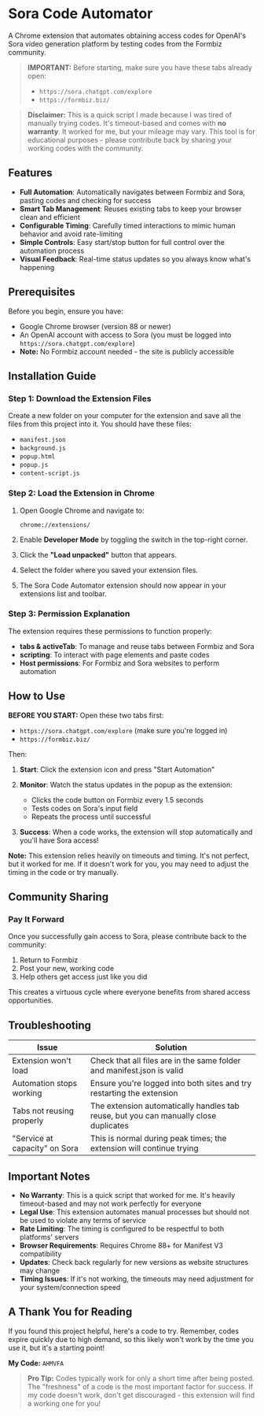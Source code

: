 # Sora Code Automator

A Chrome extension that automates obtaining access codes for OpenAI's Sora video generation platform by testing codes from the Formbiz community.

> **IMPORTANT:** Before starting, make sure you have these tabs already open:
> - `https://sora.chatgpt.com/explore`
> - `https://formbiz.biz/`

> **Disclaimer:** This is a quick script I made because I was tired of manually trying codes. It's timeout-based and comes with **no warranty**. It worked for me, but your mileage may vary. This tool is for educational purposes - please contribute back by sharing your working codes with the community.

## Features

- **Full Automation**: Automatically navigates between Formbiz and Sora, pasting codes and checking for success
- **Smart Tab Management**: Reuses existing tabs to keep your browser clean and efficient
- **Configurable Timing**: Carefully timed interactions to mimic human behavior and avoid rate-limiting
- **Simple Controls**: Easy start/stop button for full control over the automation process
- **Visual Feedback**: Real-time status updates so you always know what's happening

## Prerequisites

Before you begin, ensure you have:

- Google Chrome browser (version 88 or newer)
- An OpenAI account with access to Sora (you must be logged into `https://sora.chatgpt.com/explore`)
- **Note:** No Formbiz account needed - the site is publicly accessible

## Installation Guide

### Step 1: Download the Extension Files

Create a new folder on your computer for the extension and save all the files from this project into it. You should have these files:

- `manifest.json`
- `background.js`
- `popup.html`
- `popup.js`
- `content-script.js`

### Step 2: Load the Extension in Chrome

1. Open Google Chrome and navigate to:
   ```
   chrome://extensions/
   ```

2. Enable **Developer Mode** by toggling the switch in the top-right corner.

3. Click the **"Load unpacked"** button that appears.

4. Select the folder where you saved your extension files.

5. The Sora Code Automator extension should now appear in your extensions list and toolbar.

### Step 3: Permission Explanation

The extension requires these permissions to function properly:

- **tabs & activeTab**: To manage and reuse tabs between Formbiz and Sora
- **scripting**: To interact with page elements and paste codes
- **Host permissions**: For Formbiz and Sora websites to perform automation

## How to Use

**BEFORE YOU START:** Open these two tabs first:
- `https://sora.chatgpt.com/explore` (make sure you're logged in)
- `https://formbiz.biz/`

Then:

1. **Start**: Click the extension icon and press "Start Automation"

2. **Monitor**: Watch the status updates in the popup as the extension:
   - Clicks the code button on Formbiz every 1.5 seconds
   - Tests codes on Sora's input field
   - Repeats the process until successful

3. **Success**: When a code works, the extension will stop automatically and you'll have Sora access!

**Note:** This extension relies heavily on timeouts and timing. It's not perfect, but it worked for me. If it doesn't work for you, you may need to adjust the timing in the code or try manually.

## Community Sharing

### Pay It Forward

Once you successfully gain access to Sora, please contribute back to the community:

1. Return to Formbiz
2. Post your new, working code
3. Help others get access just like you did

This creates a virtuous cycle where everyone benefits from shared access opportunities.

## Troubleshooting

| Issue | Solution |
|-------|----------|
| Extension won't load | Check that all files are in the same folder and manifest.json is valid |
| Automation stops working | Ensure you're logged into both sites and try restarting the extension |
| Tabs not reusing properly | The extension automatically handles tab reuse, but you can manually close duplicates |
| "Service at capacity" on Sora | This is normal during peak times; the extension will continue trying |

## Important Notes

- **No Warranty**: This is a quick script that worked for me. It's heavily timeout-based and may not work perfectly for everyone
- **Legal Use**: This extension automates manual processes but should not be used to violate any terms of service
- **Rate Limiting**: The timing is configured to be respectful to both platforms' servers
- **Browser Requirements**: Requires Chrome 88+ for Manifest V3 compatibility
- **Updates**: Check back regularly for new versions as website structures may change
- **Timing Issues**: If it's not working, the timeouts may need adjustment for your system/connection speed

## A Thank You for Reading

If you found this project helpful, here's a code to try. Remember, codes expire quickly due to high demand, so this likely won't work by the time you use it, but it's a starting point!

**My Code:** `AHMVFA`

> **Pro Tip:** Codes typically work for only a short time after being posted. The "freshness" of a code is the most important factor for success. If my code doesn't work, don't get discouraged - this extension will find a working one for you!
